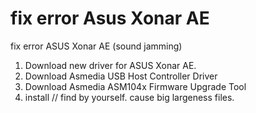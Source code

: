 # fix error Asus Xonar AE
fix error ASUS Xonar AE (sound jamming)
1. Download new driver for ASUS Xonar AE.
2. Download Asmedia USB Host Controller Driver
3. Download Asmedia ASM104x Firmware Upgrade Tool
4. install
// find by yourself. cause big largeness files.
